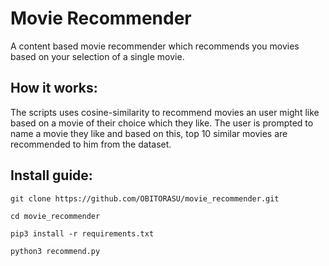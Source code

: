 # Movie Recommender
A content based movie recommender which recommends you movies based on your selection of a single movie. 

## How it works:
The scripts uses cosine-similarity to recommend movies an user might like based on a movie of their choice which they like. The user is prompted to name a movie they like and based on this, top 10 similar movies are recommended to him from the dataset.

## Install guide:
```
git clone https://github.com/OBITORASU/movie_recommender.git

cd movie_recommender

pip3 install -r requirements.txt

python3 recommend.py
```
